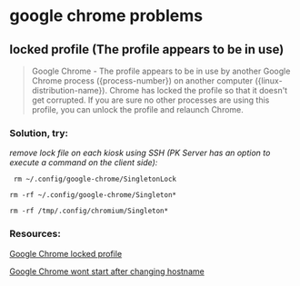 # google chrome problems

## locked profile (The profile appears to be in use)

> Google Chrome - The profile appears to be in use by another Google Chrome process ({process-number}) on another computer ({linux-distribution-name}). Chrome has locked the profile so that it doesn't get corrupted. If you are sure no other processes are using this profile, you can unlock the profile and relaunch Chrome.

### Solution, try:

_remove lock file on each kiosk using SSH (PK Server has an option to execute a command on the client side):_

` rm ~/.config/google-chrome/SingletonLock`

`rm -rf ~/.config/google-chrome/Singleton* `

`rm -rf /tmp/.config/chromium/Singleton*`

### Resources:

[Google Chrome locked profile](https://forum.porteus.org/viewtopic.php?t=8835)

[Google Chrome wont start after changing hostname](https://askubuntu.com/questions/476918/google-chrome-wont-start-after-changing-hostname)
